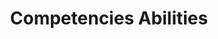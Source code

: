 ---
title: Competencies Abilities
longTitle: 'Competencies, Abilities'
tags:
- gccommon
use:
- "[[Skills]]"
---